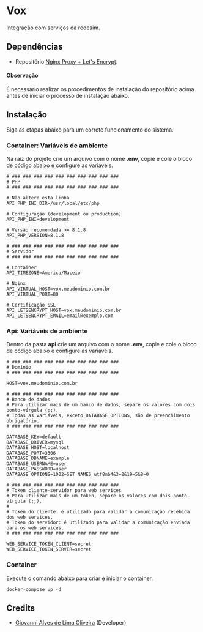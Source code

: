 # Vox

Integração com serviços da redesim.

## Dependências

* Repositório [Nginx Proxy + Let's Encrypt](https://github.com/giovannialo/nginx-proxy-letsencrypt).

#### Observação

É necessário realizar os procedimentos de instalação do repositório acima antes de iniciar o processo de instalação abaixo.

## Instalação

Siga as etapas abaixo para um correto funcionamento do sistema.

### Container: Variáveis de ambiente

Na raiz do projeto crie um arquivo com o nome **.env**, copie e cole o bloco de código abaixo e configure as variáveis.

```dotenv
# ### ### ### ### ### ### ### ### ### ###
# PHP
# ### ### ### ### ### ### ### ### ### ###

# Não altere esta linha
API_PHP_INI_DIR=/usr/local/etc/php

# Configuração (development ou production)
API_PHP_INI=development

# Versão recomendada >= 8.1.8
API_PHP_VERSION=8.1.8

# ### ### ### ### ### ### ### ### ### ###
# Servidor
# ### ### ### ### ### ### ### ### ### ###

# Container
API_TIMEZONE=America/Maceio

# Nginx
API_VIRTUAL_HOST=vox.meudominio.com.br
API_VIRTUAL_PORT=80

# Certificação SSL
API_LETSENCRYPT_HOST=vox.meudominio.com.br
API_LETSENCRYPT_EMAIL=email@exemplo.com
```

### Api: Variáveis de ambiente

Dentro da pasta **api** crie um arquivo com o nome **.env**, copie e cole o bloco de código abaixo e configure as variáveis.

```dotenv
# ### ### ### ### ### ### ### ### ### ###
# Domínio
# ### ### ### ### ### ### ### ### ### ###

HOST=vox.meudominio.com.br

# ### ### ### ### ### ### ### ### ### ###
# Banco de dados
# Para utilizar mais de um banco de dados, separe os valores com dois ponto-vírgula (;;).
# Todas as variáveis, exceto DATABASE_OPTIONS, são de preenchimento obrigatório.
# ### ### ### ### ### ### ### ### ### ###

DATABASE_KEY=default
DATABASE_DRIVER=mysql
DATABASE_HOST=localhost
DATABASE_PORT=3306
DATABASE_DBNAME=example
DATABASE_USERNAME=user
DATABASE_PASSWORD=user
DATABASE_OPTIONS=1002=SET NAMES utf8mb4&3=2&19=5&8=0

# ### ### ### ### ### ### ### ### ### ###
# Token cliente-servidor para web services
# Para utilizar mais de um token, separe os valores com dois ponto-vírgula (;;).
#
# Token do cliente: é utilizado para validar a comunicação recebida dos web services.
# Token do servidor: é utilizado para validar a comunicação enviada para os web services.
# ### ### ### ### ### ### ### ### ### ###

WEB_SERVICE_TOKEN_CLIENT=secret
WEB_SERVICE_TOKEN_SERVER=secret
```

### Container

Execute o comando abaixo para criar e iniciar o container.

```docker
docker-compose up -d
```

## Credits

* [Giovanni Alves de Lima Oliveira](https://github.com/giovannialo) (Developer)

